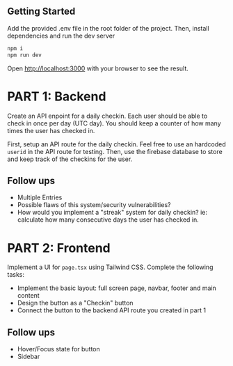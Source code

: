 ## Getting Started

Add the provided .env file in the root folder of the project.
Then, install dependencies and run the dev server

```bash
npm i
npm run dev
```

Open [http://localhost:3000](http://localhost:3000) with your browser to see the result.

# PART 1: Backend

Create an API enpoint for a daily checkin. Each user should be able to check in once per day (UTC day). You should keep a counter of how many times the user has checked in.

First, setup an API route for the daily checkin. Feel free to use an hardcoded `userid` in the API route for testing.
Then, use the firebase database to store and keep track of the checkins for the user.

## Follow ups

- Multiple Entries
- Possible flaws of this system/security vulnerabilities?
- How would you implement a "streak" system for daily checkin? ie: calculate how many consecutive days the user has checked in.

# PART 2: Frontend

Implement a UI for `page.tsx` using Tailwind CSS. Complete the following tasks:

- Implement the basic layout: full screen page, navbar, footer and main content
- Design the button as a "Checkin" button
- Connect the button to the backend API route you created in part 1

## Follow ups

- Hover/Focus state for button
- Sidebar
